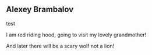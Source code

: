 ## Alexey Brambalov

test


I am red riding hood, going to visit my lovely grandmother! 

And later there will be a scary wolf not a lion!
